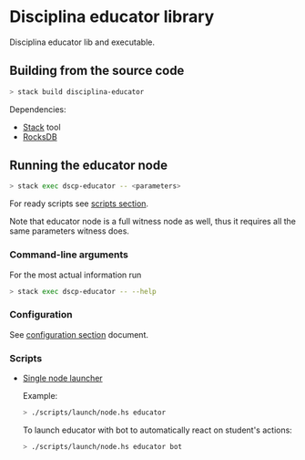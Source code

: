 # Disciplina educator library

Disciplina educator lib and executable.

## Building from the source code

```bash
> stack build disciplina-educator
```

Dependencies:

* [Stack](https://docs.haskellstack.org/en/stable/README/) tool
* [RocksDB](https://github.com/facebook/rocksdb/blob/master/INSTALL.md)

## Running the educator node

```bash
> stack exec dscp-educator -- <parameters>
```

For ready scripts see [scripts section](#scripts).

Note that educator node is a full witness node as well, thus it requires all the
same parameters witness does.

### Command-line arguments

For the most actual information run

```bash
> stack exec dscp-educator -- --help
```

### Configuration

See [configuration section](/docs/config.md) document.

### Scripts
<a name="scripts"></a>

* [Single node launcher](../scripts/launch/node.hs)

  Example:
  ```bash
  > ./scripts/launch/node.hs educator
  ```
  To launch educator with bot to automatically react on student's actions:

  ```bash
  > ./scripts/launch/node.hs educator bot
  ```
